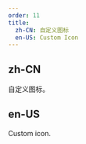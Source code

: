 ```yaml
---
order: 11
title:
  zh-CN: 自定义图标
  en-US: Custom Icon
---
```


## zh-CN

自定义图标。

## en-US

Custom icon.

